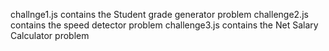 challnge1.js contains the Student grade generator problem
challenge2.js contains the speed detector problem
challenge3.js contains the Net Salary Calculator problem
